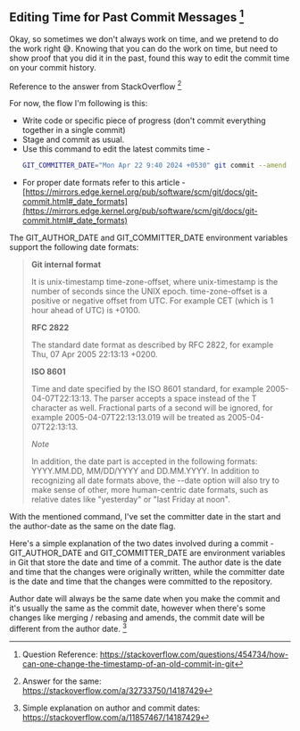 ## Editing Time for Past Commit Messages [^1]

Okay, so sometimes we don't always work on time, and we pretend to do the work right 😅. Knowing that you can do the work on time, but need to show proof that you did it in the past, found this way to edit the commit time on your commit history.

Reference to the answer from StackOverflow [^2]

For now, the flow I'm following is this:

- Write code or specific piece of progress (don't commit everything together in a single commit)
- Stage and commit as usual.
- Use this command to edit the latest commits time -
  ```bash
  GIT_COMMITTER_DATE="Mon Apr 22 9:40 2024 +0530" git commit --amend --date "Mon Apr 22 9:40 2024 +0530" --no-edit
  ```
- For proper date formats refer to this article - [https://mirrors.edge.kernel.org/pub/software/scm/git/docs/git-commit.html#_date_formats](https://mirrors.edge.kernel.org/pub/software/scm/git/docs/git-commit.html#_date_formats)

The GIT_AUTHOR_DATE and GIT_COMMITTER_DATE environment variables support the following date formats:

> **Git internal format**
> 
> It is unix-timestamp time-zone-offset, where unix-timestamp is the number of seconds since the UNIX epoch. time-zone-offset is a positive or negative offset from UTC. For example CET (which is 1 hour ahead of UTC) is +0100.
>
> **RFC 2822**
> 
> The standard date format as described by RFC 2822, for example Thu, 07 Apr 2005 22:13:13 +0200.
>
> **ISO 8601**
>
> Time and date specified by the ISO 8601 standard, for example 2005-04-07T22:13:13. The parser accepts a space instead of the T character as well. Fractional parts of a second will be ignored, for example 2005-04-07T22:13:13.019 will be treated as 2005-04-07T22:13:13.
>
> *Note*
> 
> In addition, the date part is accepted in the following formats: YYYY.MM.DD, MM/DD/YYYY and DD.MM.YYYY.
> In addition to recognizing all date formats above, the --date option will also try to make sense of other, more human-centric date formats, such as relative dates like "yesterday" or "last Friday at noon".

With the mentioned command, I've set the committer date in the start and the author-date as the same on the date flag.

Here's a simple explanation of the two dates involved during a commit - GIT_AUTHOR_DATE and GIT_COMMITTER_DATE are environment variables in Git that store the date and time of a commit. The author date is the date and time that the changes were originally written, while the committer date is the date and time that the changes were committed to the repository.

Author date will always be the same date when you make the commit and it's usually the same as the commit date, however when there's some changes like merging / rebasing and amends, the commit date will be different from the author date. [^3]

[^1]: Question Reference: https://stackoverflow.com/questions/454734/how-can-one-change-the-timestamp-of-an-old-commit-in-git
[^2]: Answer for the same: https://stackoverflow.com/a/32733750/14187429
[^3]: Simple explanation on author and commit dates: https://stackoverflow.com/a/11857467/14187429
